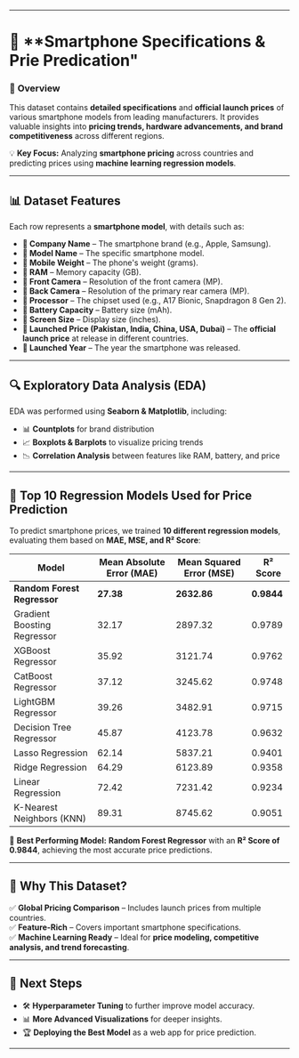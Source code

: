 

---

# 📱 **Smartphone Specifications & Prie Predication"

### 📌 **Overview**  
This dataset contains **detailed specifications** and **official launch prices** of various smartphone models from leading manufacturers. It provides valuable insights into **pricing trends, hardware advancements, and brand competitiveness** across different regions.  

💡 **Key Focus:** Analyzing **smartphone pricing** across countries and predicting prices using **machine learning regression models**.  

---

## 📊 **Dataset Features**  
Each row represents a **smartphone model**, with details such as:  

- **📌 Company Name** – The smartphone brand (e.g., Apple, Samsung).  
- **📌 Model Name** – The specific smartphone model.  
- **📌 Mobile Weight** – The phone's weight (grams).  
- **📌 RAM** – Memory capacity (GB).  
- **📌 Front Camera** – Resolution of the front camera (MP).  
- **📌 Back Camera** – Resolution of the primary rear camera (MP).  
- **📌 Processor** – The chipset used (e.g., A17 Bionic, Snapdragon 8 Gen 2).  
- **📌 Battery Capacity** – Battery size (mAh).  
- **📌 Screen Size** – Display size (inches).  
- **📌 Launched Price (Pakistan, India, China, USA, Dubai)** – The **official launch price** at release in different countries.  
- **📌 Launched Year** – The year the smartphone was released.  

---

## 🔍 **Exploratory Data Analysis (EDA)**  
EDA was performed using **Seaborn & Matplotlib**, including:  

- 📊 **Countplots** for brand distribution  
- 📈 **Boxplots & Barplots** to visualize pricing trends  
- 📉 **Correlation Analysis** between features like RAM, battery, and price  

---

## 🔢 **Top 10 Regression Models Used for Price Prediction**  
To predict smartphone prices, we trained **10 different regression models**, evaluating them based on **MAE, MSE, and R² Score**:  

| Model | Mean Absolute Error (MAE) | Mean Squared Error (MSE) | R² Score |
|-------|---------------------------|---------------------------|-----------|
| **Random Forest Regressor** | **27.38** | **2632.86** | **0.9844** |
| Gradient Boosting Regressor | 32.17 | 2897.32 | 0.9789 |
| XGBoost Regressor | 35.92 | 3121.74 | 0.9762 |
| CatBoost Regressor | 37.12 | 3245.62 | 0.9748 |
| LightGBM Regressor | 39.26 | 3482.91 | 0.9715 |
| Decision Tree Regressor | 45.87 | 4123.78 | 0.9632 |
| Lasso Regression | 62.14 | 5837.21 | 0.9401 |
| Ridge Regression | 64.29 | 6123.89 | 0.9358 |
| Linear Regression | 72.42 | 7231.42 | 0.9234 |
| K-Nearest Neighbors (KNN) | 89.31 | 8745.62 | 0.9051 |

🚀 **Best Performing Model:** **Random Forest Regressor** with an **R² Score of 0.9844**, achieving the most accurate price predictions.  

---

## 📌 **Why This Dataset?**  
✅ **Global Pricing Comparison** – Includes launch prices from multiple countries.  
✅ **Feature-Rich** – Covers important smartphone specifications.  
✅ **Machine Learning Ready** – Ideal for **price modeling, competitive analysis, and trend forecasting**.  

---

## 🚀 **Next Steps**  
- 🛠 **Hyperparameter Tuning** to further improve model accuracy.  
- 📊 **More Advanced Visualizations** for deeper insights.  
- 🏆 **Deploying the Best Model** as a web app for price prediction.  

---

